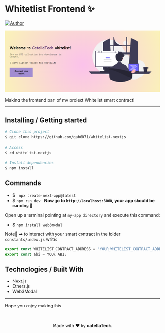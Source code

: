 <h1 aling="center">Whitetlist Frontend ✨</h1>

  <a href="https://github.com/gab0071" target="_blank">
    <img alt="Author" src="https://img.shields.io/badge/made%20by-CatellaTech-blueviolet?style=flat-square">
  </a>
 

  <br>
  <br>
  
  <img src="./project.png">

Making the frontend part of my project Whitelist smart contract!

<hr>
<h2> Installing / Getting started </h2>

```bash
# Clone this project
$ git clone https://github.com/gab0071/whitelist-nextjs

# Access
$ cd whitelist-nextjs

# Install dependencies
$ npm install 

``` 

<h2>Commands</h2>

- $ ```
npx create-next-app@latest```
- $ ```npm run dev ``` 
<strong>Now go to `http://localhost:3000`, your app should be running </strong>🤘

Open up a terminal pointing at `my-app directory` and execute this command:
- $ ``` npm install web3modal ```

Note🚨 ➡ to interact with your smart contract in the folder `constants/index.js` write:

```js
export const WHITELIST_CONTRACT_ADDRESS = "YOUR_WHITELIST_CONTRACT_ADDRESS";
export const abi = YOUR_ABI;
```
<h2> Technologies / Built With </h2>

- Next.js
- Ethers.js
- Web3Modal
<hr>
Hope you enjoy making this.
<br>
<br>

<p align="center">
<br/>
  Made with ❤️ by <b>catellaTech</b>.
</p>
